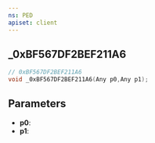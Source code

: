 ```yaml
---
ns: PED
apiset: client
---
```

## _0xBF567DF2BEF211A6

```c
// 0xBF567DF2BEF211A6
void _0xBF567DF2BEF211A6(Any p0,Any p1);
```


## Parameters
* **p0**:
* **p1**: